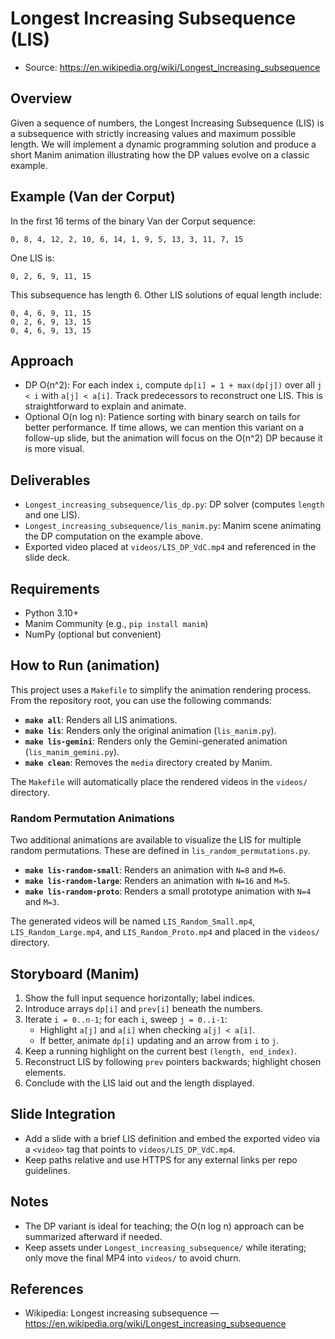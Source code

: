 # Longest Increasing Subsequence (LIS)

- Source: https://en.wikipedia.org/wiki/Longest_increasing_subsequence

## Overview

Given a sequence of numbers, the Longest Increasing Subsequence (LIS) is a subsequence with strictly increasing values and maximum possible length. We will implement a dynamic programming solution and produce a short Manim animation illustrating how the DP values evolve on a classic example.

## Example (Van der Corput)

In the first 16 terms of the binary Van der Corput sequence:

```
0, 8, 4, 12, 2, 10, 6, 14, 1, 9, 5, 13, 3, 11, 7, 15
```

One LIS is:

```
0, 2, 6, 9, 11, 15
```

This subsequence has length 6. Other LIS solutions of equal length include:

```
0, 4, 6, 9, 11, 15
0, 2, 6, 9, 13, 15
0, 4, 6, 9, 13, 15
```

## Approach

- DP O(n^2): For each index `i`, compute `dp[i] = 1 + max(dp[j])` over all `j < i` with `a[j] < a[i]`. Track predecessors to reconstruct one LIS. This is straightforward to explain and animate.
- Optional O(n log n): Patience sorting with binary search on tails for better performance. If time allows, we can mention this variant on a follow-up slide, but the animation will focus on the O(n^2) DP because it is more visual.

## Deliverables

- `Longest_increasing_subsequence/lis_dp.py`: DP solver (computes `length` and one LIS).
- `Longest_increasing_subsequence/lis_manim.py`: Manim scene animating the DP computation on the example above.
- Exported video placed at `videos/LIS_DP_VdC.mp4` and referenced in the slide deck.

## Requirements

- Python 3.10+
- Manim Community (e.g., `pip install manim`)
- NumPy (optional but convenient)

## How to Run (animation)

This project uses a `Makefile` to simplify the animation rendering process. From the repository root, you can use the following commands:

- **`make all`**: Renders all LIS animations.
- **`make lis`**: Renders only the original animation (`lis_manim.py`).
- **`make lis-gemini`**: Renders only the Gemini-generated animation (`lis_manim_gemini.py`).
- **`make clean`**: Removes the `media` directory created by Manim.

The `Makefile` will automatically place the rendered videos in the `videos/` directory.

### Random Permutation Animations

Two additional animations are available to visualize the LIS for multiple random permutations. These are defined in `lis_random_permutations.py`.

- **`make lis-random-small`**: Renders an animation with `N=8` and `M=6`.
- **`make lis-random-large`**: Renders an animation with `N=16` and `M=5`.
- **`make lis-random-proto`**: Renders a small prototype animation with `N=4` and `M=3`.

The generated videos will be named `LIS_Random_Small.mp4`, `LIS_Random_Large.mp4`, and `LIS_Random_Proto.mp4` and placed in the `videos/` directory.

## Storyboard (Manim)

1. Show the full input sequence horizontally; label indices.
2. Introduce arrays `dp[i]` and `prev[i]` beneath the numbers.
3. Iterate `i = 0..n-1`; for each `i`, sweep `j = 0..i-1`:
   - Highlight `a[j]` and `a[i]` when checking `a[j] < a[i]`.
   - If better, animate `dp[i]` updating and an arrow from `i` to `j`.
4. Keep a running highlight on the current best `(length, end_index)`.
5. Reconstruct LIS by following `prev` pointers backwards; highlight chosen elements.
6. Conclude with the LIS laid out and the length displayed.

## Slide Integration

- Add a slide with a brief LIS definition and embed the exported video via a `<video>` tag that points to `videos/LIS_DP_VdC.mp4`.
- Keep paths relative and use HTTPS for any external links per repo guidelines.

## Notes

- The DP variant is ideal for teaching; the O(n log n) approach can be summarized afterward if needed.
- Keep assets under `Longest_increasing_subsequence/` while iterating; only move the final MP4 into `videos/` to avoid churn.

## References

- Wikipedia: Longest increasing subsequence — https://en.wikipedia.org/wiki/Longest_increasing_subsequence
